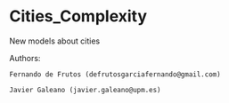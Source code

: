 # Cities_Complexity
New models about cities

Authors: 

	Fernando de Frutos (defrutosgarciafernando@gmail.com)

	Javier Galeano (javier.galeano@upm.es)
